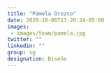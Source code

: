 ```yaml
---
title: "Pamela Orozco"
date: 2020-10-06T13:20:24-05:00
images: 
 - images/team/pamela.jpg
twitter: ""
linkedin: ""
group: sg
designation: Diseño
---
```


